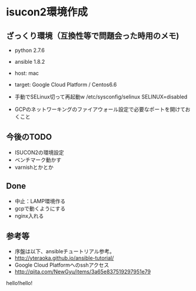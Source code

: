 # isucon2環境作成


## ざっくり環境（互換性等で問題会った時用のメモ)
-  python 2.7.6
-  ansible 1.8.2
-  host: mac 
-  target: Google Cloud Platform / Centos6.6

- 手動でSELinux切って再起動w
/etc/sysconfig/selinux
SELINUX=disabled

- GCPのネットワーキングのファイアウォール設定で必要なポートを開けておくこと

## 今後のTODO

-  ISUCON2の環境設定
-  ベンチマーク動かす
-  varnishとかとか

## Done

-  中止：LAMP環境作る
-  gcpで動くようにする
-  nginx入れる


## 参考等

- 序盤は以下、ansibleチュートリアル参考。
- http://yteraoka.github.io/ansible-tutorial/
- Google Cloud Platformへのsshアクセス
- http://qiita.com/NewGyu/items/3a65e837519297951e79

hello!hello!

